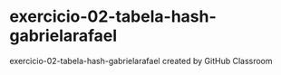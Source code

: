 # exercicio-02-tabela-hash-gabrielarafael
exercicio-02-tabela-hash-gabrielarafael created by GitHub Classroom
